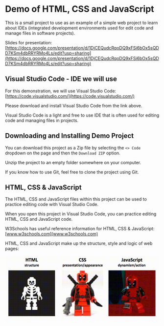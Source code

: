 # Demo of HTML, CSS and JavaScript

This is a small project to use as an example of a simple web project to learn about IDEs (integrated development environments used for edit code and manage files in software projects).

Slides for presentation: [https://docs.google.com/presentation/d/1DjCEQudcRqoDQ9xFSi6bOx5sQDD7KSm4dbRRYRMo4Ls/edit?usp=sharing](https://docs.google.com/presentation/d/1DjCEQudcRqoDQ9xFSi6bOx5sQDD7KSm4dbRRYRMo4Ls/edit?usp=sharing)

## Visual Studio Code - IDE we will use

For this demonstration, we will use Visual Studio Code: [https://code.visualstudio.com/](https://code.visualstudio.com/)

Please download and install Visual Studio Code from the link above.

Visual Studio Code is a light and free to use IDE that is often used for editing code and managing files in projects.

## Downloading and Installing Demo Project

You can download this project as a Zip file by selecting the `<> Code ` dropdown on the page and then the `Download ZIP` option.

Unzip the project to an empty folder somewhere on your computer.

If you know how to use Git, feel free to clone the project using Git.

## HTML, CSS & JavaScript

The HTML, CSS and JavaScript files within this project can be used to practice editing code with Visual Studio Code.

When you open this project in Visual Studio Code, you can practice editing HTML, CSS and JavaScript code.

W3Schools has useful reference information for HTML, CSS & JavaScript: [www.w3schools.com](www.w3schools.com)

HTML, CSS and JavaScript make up the structure, style and logic of web pages:

![image](./images/javascript.gif)
